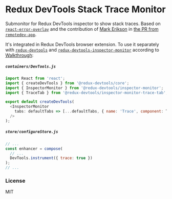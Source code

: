 # Redux DevTools Stack Trace Monitor

Submonitor for Redux DevTools inspector to show stack traces. Based on [`react-error-overlay`](https://github.com/facebook/create-react-app/tree/master/packages/react-error-overlay) and the contribution of [Mark Erikson](https://github.com/markerikson) in [the PR from `remotedev-app`](https://github.com/zalmoxisus/remotedev-app/pull/43/).

It's integrated in Redux DevTools browser extension. To use it separately with [`redux-devtools`](https://github.com/reduxjs/redux-devtools/packages/redux-devtools) and [`redux-devtools-inspector-monitor`](https://github.com/reduxjs/redux-devtools/packages/redux-devtools-inspector-monitor) according to [Walkthrough](https://github.com/reduxjs/redux-devtools/blob/master/docs/Walkthrough.md):

##### `containers/DevTools.js`

```js
import React from 'react';
import { createDevTools } from '@redux-devtools/core';
import { InspectorMonitor } from '@redux-devtools/inspector-monitor';
import { TraceTab } from '@redux-devtools/inspector-monitor-trace-tab';

export default createDevTools(
  <InspectorMonitor
    tabs: defaultTabs => [...defaultTabs, { name: 'Trace', component: TraceTab }]
  />
);
```

##### `store/configureStore.js`

```js
// ...
const enhancer = compose(
  // ...
  DevTools.instrument({ trace: true })
);
// ...
```

### License

MIT
